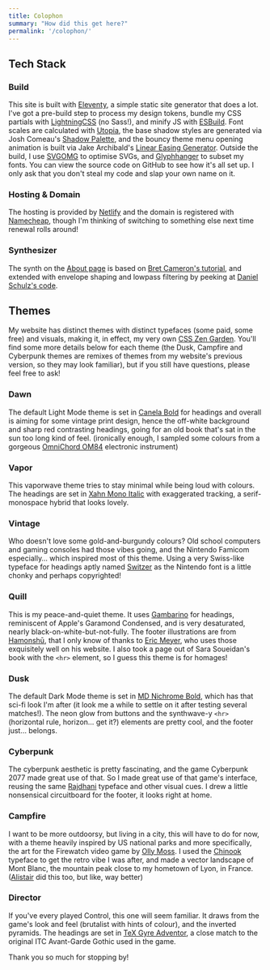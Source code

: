 ```yaml
---
title: Colophon
summary: "How did this get here?"
permalink: '/colophon/'
---
```


## Tech Stack

### Build
This site is built with [Eleventy](https://www.11ty.dev/), a simple static site generator that does a lot. I've got a pre-build step to process my design tokens, bundle my CSS partials with [LightningCSS](https://lightningcss.dev/) (no Sass!), and minify JS with [ESBuild](https://esbuild.github.io/). Font scales are calculated with [Utopia](https://utopia.fyi/type/calculator/), the base shadow styles are generated via Josh Comeau's [Shadow Palette](https://www.joshwcomeau.com/shadow-palette/), and the bouncy theme menu opening animation is built via Jake Archibald's [Linear Easing Generator](https://linear-easing-generator.netlify.app/). Outside the build, I use [SVGOMG](https://jakearchibald.github.io/svgomg/) to optimise SVGs, and [Glyphhanger](https://github.com/zachleat/glyphhanger) to subset my fonts. You can view the source code on GitHub to see how it's all set up. I only ask that you don't steal my code and slap your own name on it.

### Hosting & Domain
The hosting is provided by [Netlify](http://netlify.com/) and the domain is registered with [Namecheap](https://www.namecheap.com), though I'm thinking of switching to something else next time renewal rolls around!

### Synthesizer
The synth on the [About page](/about/) is based on [Bret Cameron's tutorial](https://css-tricks.com/how-to-code-a-playable-synth-keyboard/), and extended with envelope shaping and lowpass filtering by peeking at [Daniel Schulz's code](https://iamschulz.com/building-a-synthesizer-in-javascript/).

## Themes
My website has distinct themes with distinct typefaces (some paid, some free) and visuals, making it, in effect, my very own [CSS Zen Garden](https://csszengarden.com/). You'll find some more details below for each theme (the Dusk, Campfire and Cyberpunk themes are remixes of themes from my website's previous version, so they may look familiar), but if you still have questions, please feel free to ask!

### Dawn
The default Light Mode theme is set in [Canela Bold](https://type.today/en/canela) for headings and overall is aiming for some vintage print design, hence the off-white background and sharp red contrasting headings, going for an old book that's sat in the sun too long kind of feel. (ironically enough, I sampled some colours from a gorgeous [OmniChord OM84](http://www.suzukimusic.co.uk/omnichord-heaven/models/om36-84.html) electronic instrument)

### Vapor
This vaporwave theme tries to stay minimal while being loud with colours. The headings are set in [Xahn Mono Italic](https://fonts.google.com/specimen/Xanh+Mono) with exaggerated tracking, a serif-monospace hybrid that looks lovely.

### Vintage
Who doesn't love some gold-and-burgundy colours? Old school computers and gaming consoles had those vibes going, and the Nintendo Famicom especially… which inspired most of this theme. Using a very Swiss-like typeface for headings aptly named [Switzer](https://www.fontshare.com/fonts/switzer) as the Nintendo font is a little chonky and perhaps copyrighted!

### Quill
This is my peace-and-quiet theme. It uses [Gambarino](https://www.fontshare.com/fonts/gambarino) for headings, reminiscent of Apple's Garamond Condensed, and is very desaturated, nearly black-on-white-but-not-fully. The footer illustrations are from [Hamonshū](https://archive.org/search.php?query=creator%3A%22Mori%2C+Yu%CC%84zan%2C+-1917%22), that I only know of thanks to [Eric Meyer](https://meyerweb.com/), who uses those exquisitely well on his website. I also took a page out of Sara Soueidan's book with the `<hr>` element, so I guess this theme is for homages!

### Dusk
The default Dark Mode theme is set in [MD Nichrome Bold](https://mass-driver.com/typefaces/md-nichrome), which has that sci-fi look I'm after (it look me a while to settle on it after testing several matches!). The neon glow from buttons and the synthwave-y `<hr>` (horizontal rule, horizon… get it?) elements are pretty cool, and the footer just… belongs.

### Cyberpunk
The cyberpunk aesthetic is pretty fascinating, and the game Cyberpunk 2077 made great use of that. So I made great use of that game's interface, reusing the same [Rajdhani](https://fonts.google.com/specimen/Rajdhani) typeface and other visual cues. I drew a little nonsensical circuitboard for the footer, it looks right at home.

### Campfire
I want to be more outdoorsy, but living in a city, this will have to do for now, with a theme heavily inspired by US national parks and more specifically, the art for the Firewatch video game by [Olly Moss](http://ollymoss.com/#/firewatch/). I used the [Chinook](https://fontesk.com/chinook-font/) typeface to get the retro vibe I was after, and made a vector landscape of Mont Blanc, the mountain peak close to my hometown of Lyon, in France. ([Alistair](https://alistairshepherd.uk/) did this too, but like, way better)

### Director
If you've every played Control, this one will seem familiar. It draws from the game's look and feel (brutalist with hints of colour), and the inverted pyramids. The headings are set in [TeX Gyre Adventor](https://www.fontsquirrel.com/fonts/tex-gyre-adventor), a close match to the original ITC Avant-Garde Gothic used in the game.

Thank you so much for stopping by!